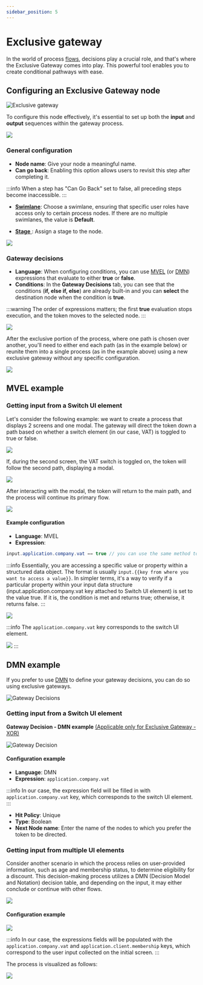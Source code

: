 ```yaml
---
sidebar_position: 5
---
```


# Exclusive gateway

In the world of process [flows](../../terms/flowx-process), decisions play a crucial role, and that's where the Exclusive Gateway comes into play. This powerful tool enables you to create conditional pathways with ease.

## Configuring an Exclusive Gateway node

![Exclusive gateway](https://s3.eu-west-1.amazonaws.com/docx.flowx.ai/building-blocks/node/gateway_exclusive.png#center)

To configure this node effectively, it's essential to set up both the **input** and **output** sequences within the gateway process.

![](https://s3.eu-west-1.amazonaws.com/docx.flowx.ai/release34/gateway_exclusive_diagram.png)

### General configuration

* **Node name**: Give your node a meaningful name.
* **Can go back**: Enabling this option allows users to revisit this step after completing it.

:::info
When a step has "Can Go Back" set to false, all preceding steps become inaccessible.
:::

* [**Swimlane**](../../platform-deep-dive/user-roles-management/swimlanes.md): Choose a swimlane, ensuring that specific user roles have access only to certain process nodes. If there are no multiple swimlanes, the value is **Default**.

* [**Stage** ](../../platform-deep-dive/plugins/custom-plugins/task-management/using-stages.md): Assign a stage to the node.

![](https://s3.eu-west-1.amazonaws.com/docx.flowx.ai/building-blocks/node/gateway_exclusive_stages.png)

### Gateway decisions

* **Language**: When configuring conditions, you can use [MVEL](/docs/platform-overview/frameworks-and-standards/business-process-industry-standards/intro-to-mvel.md) (or [DMN](#configuring-a-dmn-exclusive-gateway-node)) expressions that evaluate to either **true** or **false**.
* **Conditions**: In the **Gateway Decisions** tab, you can see that the conditions (**if, else if, else**) are already built-in and you can **select** the destination node when the condition is **true**.

:::warning
The order of expressions matters; the first **true** evaluation stops execution, and the token moves to the selected node.
:::

![](https://s3.eu-west-1.amazonaws.com/docx.flowx.ai/release34/gateway_rule.png)

After the exclusive portion of the process, where one path is chosen over another, you'll need to either end each path (as in the example below) or reunite them into a single process (as in the example above) using a new exclusive gateway without any specific configuration.

![](https://s3.eu-west-1.amazonaws.com/docx.flowx.ai/release34/end_other_FLOW.png)

## MVEL example

### Getting input from a Switch UI element

Let's consider the following example: we want to create a process that displays 2 screens and one modal. The gateway will direct the token down a path based on whether a switch element (in our case, VAT) is toggled to true or false.

![](https://s3.eu-west-1.amazonaws.com/docx.flowx.ai/release34/vat_example.png)

If, during the second screen, the VAT switch is toggled on, the token will follow the second path, displaying a modal.

![](https://s3.eu-west-1.amazonaws.com/docx.flowx.ai/release34/vat_on.gif) 

After interacting with the modal, the token will return to the main path, and the process will continue its primary flow.

![](https://s3.eu-west-1.amazonaws.com/docx.flowx.ai/release34/process_run_xor.png)

#### Example configuration

* **Language**: MVEL 
* **Expression**: 

```java
input.application.company.vat == true // you can use the same method to access a value for other supported scripts in our platform: JavaScript, Python and Groovy
```

:::info
Essentially, you are accessing a specific value or property within a structured data object. The format is usually `input.{{key from where you want to access a value}}`. In simpler terms, it's a way to verify if a particular property within your input data structure (input.application.company.vat key attached to Switch UI element) is set to the value true. If it is, the condition is met and returns true; otherwise, it returns false.
:::

![](https://s3.eu-west-1.amazonaws.com/docx.flowx.ai/release34/config_example_xor.png)

:::info
The `application.company.vat` key corresponds to the switch UI element.

![](https://s3.eu-west-1.amazonaws.com/docx.flowx.ai/release34/VAT_key.png)
:::

## DMN example

If you prefer to use [DMN](/docs/platform-overview/frameworks-and-standards/business-process-industry-standards/intro-to-dmn.md) to define your gateway decisions, you can do so using exclusive gateways.

![Gateway Decisions](https://s3.eu-west-1.amazonaws.com/docx.flowx.ai/release34/dmn_gif.gif)

### Getting input from a Switch UI element 

**Gateway Decision - DMN example** [(Applicable only for Exclusive Gateway - XOR)](exclusive-gateway-node.md)

![Gateway Decision](https://s3.eu-west-1.amazonaws.com/docx.flowx.ai/release34/xor_dmn_decision.png)

#### Configuration example

* **Language**: DMN
* **Expression**: `application.company.vat`

:::info
In our case, the expression field will be filled in with `application.company.vat` key, which corresponds to the switch UI element.
:::

* **Hit Policy**: Unique
* **Type**: Boolean
* **Next Node name**: Enter the name of the nodes to which you prefer the token to be directed.

### Getting input from multiple UI elements 

Consider another scenario in which the process relies on user-provided information, such as age and membership status, to determine eligibility for a discount. This decision-making process utilizes a DMN (Decision Model and Notation) decision table, and depending on the input, it may either conclude or continue with other flows.

![](https://s3.eu-west-1.amazonaws.com/docx.flowx.ai/release34/dmn_input.gif)

#### Configuration example

![](https://s3.eu-west-1.amazonaws.com/docx.flowx.ai/release34/dmn_multiple_UI_elements.png)

:::info
In our case, the expressions fields will be populated with the `application.company.vat` and `application.client.membership` keys, which correspond to the user input collected on the initial screen.
:::

The process is visualized as follows:

![](https://s3.eu-west-1.amazonaws.com/docx.flowx.ai/release34/dmn_example.gif)